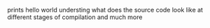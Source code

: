 prints hello world
understing what does the source code look like at different stages of compilation
and much more
